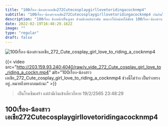 ```yaml
---
title: "100เรื่อง-น้องสาวเอเชีย272Cutecosplaygirllovetoridingacocknmp4"
subtitle: "100เรื่อง-น้องสาวเอเชีย272Cutecosplaygirllovetoridingacocknmp4 เงินกินไม่ค่อยจะมี CF แต่ละที เหมือนเศรษฐีดูไบ"
description: "100เรื่อง ข้างหน้าเป็นภูเขา ส่วนข้างหลังเราคัน เธอเกาให้หน่อยได้มั้ยฃ 100เรื่อง-น้องสาวเอเชีย272Cutecosplaygirllovetoridingacocknmp4 19/2/2565 23:48:29"
date: 2022-02-19T16:48:29.162Z
image: ""
type: "regular"
draft: false
---
```


![100เรื่อง-น้องสาวเอเชีย_272_Cute_cosplay_girl_love_to_riding_a_cocknmp4](http://203.159.93.240:4040/raw/v_vide_272_Cute_cosplay_girl_love_to_riding_a_cockn.jpg)

{{< video src="http://203.159.93.240:4040/raw/v_vide_272_Cute_cosplay_girl_love_to_riding_a_cockn.mp4" alt="100เรื่อง-น้องสาวเอเชีย_272_Cute_cosplay_girl_love_to_riding_a_cocknmp4 ช่วงนี้ไม่ว่าง เป็นร่างทรงอยู่..หมายถึงทรงกลมอ่ะนะ" >}}


> เป็นโรคซึมเศร้า แต่ถ้ามีเงินเข้าเดี๋ยวก็หาย 19/2/2565 23:48:29

## 100เรื่อง-น้องสาวเอเชีย272Cutecosplaygirllovetoridingacocknmp4
